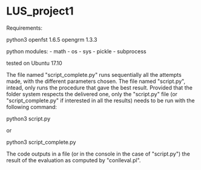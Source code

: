 # LUS_project1

Requirements:

python3
openfst 1.6.5
opengrm 1.3.3

python modules:
	- math
	- os 
	- sys
	- pickle
	- subprocess

tested on Ubuntu 17.10

The file named "script_complete.py" runs sequentially all the attempts made, with the different parameters chosen. The file named "script.py", intead, only runs the procedure that gave the best result. Provided that the folder system respects the delivered one, only the "script.py" file (or "script_complete.py" if interested in all the results) needs to be run with the following command:

python3 script.py

or

python3 script_complete.py

The code outputs in a file (or in the console in the case of "script.py") the result of the evaluation as computed by "conlleval.pl".


